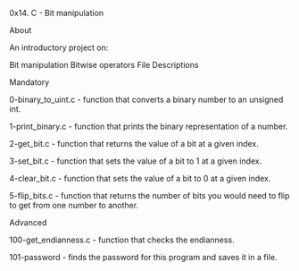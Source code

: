 0x14. C - Bit manipulation

About

An introductory project on:

Bit manipulation
Bitwise operators
File Descriptions

Mandatory

0-binary_to_uint.c - function that converts a binary number to an unsigned int.

1-print_binary.c - function that prints the binary representation of a number.

2-get_bit.c - function that returns the value of a bit at a given index.

3-set_bit.c - function that sets the value of a bit to 1 at a given index.

4-clear_bit.c - function that sets the value of a bit to 0 at a given index.

5-flip_bits.c - function that returns the number of bits you would need to flip to get from one number to another.

Advanced

100-get_endianness.c - function that checks the endianness.

101-password - finds the password for this program and saves it in a file.
